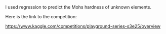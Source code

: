 I used regression to predict the Mohs hardness of unknown elements.

Here is the link to the competition:

https://www.kaggle.com/competitions/playground-series-s3e25/overview
